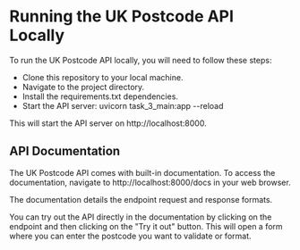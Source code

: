 # Running the UK Postcode API Locally
To run the UK Postcode API locally, you will need to follow these steps:
- Clone this repository to your local machine.
- Navigate to the project directory.
- Install the requirements.txt dependencies.
- Start the API server: uvicorn task_3_main:app --reload

This will start the API server on http://localhost:8000.

## API Documentation
The UK Postcode API comes with built-in documentation. To access the documentation, navigate to http://localhost:8000/docs in your web browser.

The documentation details the endpoint request and response formats.

You can try out the API directly in the documentation by clicking on the endpoint and then clicking on the "Try it out" button. This will open a form where you can enter the postcode you want to validate or format.